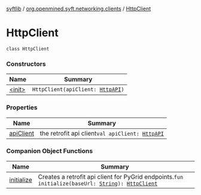 [syftlib](../../index.md) / [org.openmined.syft.networking.clients](../index.md) / [HttpClient](./index.md)

# HttpClient

`class HttpClient`

### Constructors

| Name | Summary |
|---|---|
| [&lt;init&gt;](-init-.md) | `HttpClient(apiClient: `[`HttpAPI`](../../org.openmined.syft.networking.requests/-http-a-p-i/index.md)`)` |

### Properties

| Name | Summary |
|---|---|
| [apiClient](api-client.md) | the retrofit api client`val apiClient: `[`HttpAPI`](../../org.openmined.syft.networking.requests/-http-a-p-i/index.md) |

### Companion Object Functions

| Name | Summary |
|---|---|
| [initialize](initialize.md) | Creates a retrofit api client for PyGrid endpoints.`fun initialize(baseUrl: `[`String`](https://kotlinlang.org/api/latest/jvm/stdlib/kotlin/-string/index.html)`): `[`HttpClient`](./index.md) |
